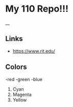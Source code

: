 # My 110 Repo!!!

__

## Links
  - https://www.rit.edu/
## Colors

-red
-green
-blue

1. Cyan
2. Magenta
3. Yellow


